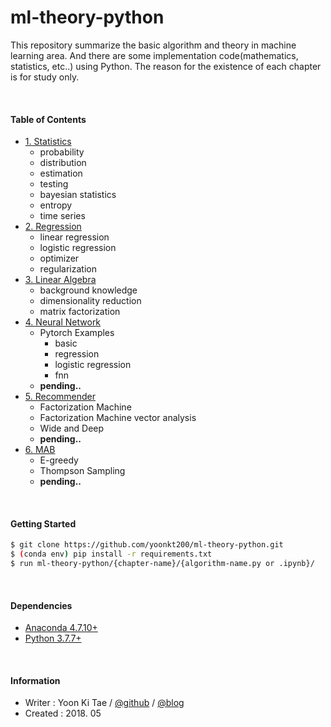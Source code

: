 ml-theory-python
=======

This repository summarize the basic algorithm and theory in machine learning area. And there are some implementation code(mathematics, statistics, etc..) using Python. 
The reason for the existence of each chapter is for study only. 


<br/>

#### Table of Contents

* [1. Statistics](https://github.com/yoonkt200/recommender-system/tree/master/01-statistics)
    - probability
    - distribution
    - estimation
    - testing
    - bayesian statistics
    - entropy
    - time series
* [2. Regression](https://github.com/yoonkt200/recommender-system/tree/master/02-regression)
    - linear regression
    - logistic regression
    - optimizer
    - regularization
* [3. Linear Algebra](https://github.com/yoonkt200/recommender-system/tree/master/03-linear-algebra)
    - background knowledge
    - dimensionality reduction
    - matrix factorization
* [4. Neural Network](https://github.com/yoonkt200/recommender-system/tree/master/04-neural-network)
    - Pytorch Examples
        - basic
        - regression
        - logistic regression
        - fnn
    - **pending..**
* [5. Recommender](https://github.com/yoonkt200/recommender-system/tree/master/05-recommender)
    - Factorization Machine
    - Factorization Machine vector analysis
    - Wide and Deep
    - **pending..**
* [6. MAB](https://github.com/yoonkt200/recommender-system/tree/master/06-mab)
    - E-greedy
    - Thompson Sampling
    - **pending..**


<br/>

#### Getting Started
```bash
$ git clone https://github.com/yoonkt200/ml-theory-python.git
$ (conda env) pip install -r requirements.txt
$ run ml-theory-python/{chapter-name}/{algorithm-name.py or .ipynb}/
```

<br/>

#### Dependencies
* [Anaconda 4.7.10+](https://www.anaconda.com/distribution/)
* [Python 3.7.7+](https://www.continuum.io/downloads)



<br/>


#### Information
- Writer : Yoon Ki Tae / [@github](https://github.com/yoonkt200) / [@blog](http://yamalab.tistory.com)
- Created : 2018. 05
